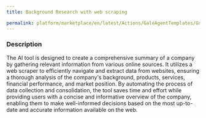 ```yaml
---
title: Background Research with web scraping

permalink: platform/marketplace/en/latest/Actions/GaleAgentTemplates/GaleTL_014
---
```

### Description

The AI tool is designed to create a comprehensive summary of a company by gathering relevant information from various online sources. It utilizes a web scraper to efficiently navigate and extract data from websites, ensuring a thorough analysis of the company's background, products, services, financial performance, and market position. By automating the process of data collection and consolidation, the tool saves time and effort while providing users with a concise and informative overview of the company, enabling them to make well-informed decisions based on the most up-to-date and accurate information available on the web.